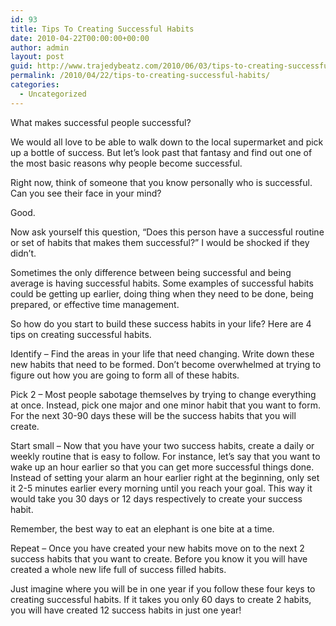 ```yaml
---
id: 93
title: Tips To Creating Successful Habits
date: 2010-04-22T00:00:00+00:00
author: admin
layout: post
guid: http://www.trajedybeatz.com/2010/06/03/tips-to-creating-successful-habits/
permalink: /2010/04/22/tips-to-creating-successful-habits/
categories:
  - Uncategorized
---
```

What makes successful people successful?

We would all love to be able to walk down to the local supermarket and pick up a bottle of success. But let’s look past that fantasy and find out one of the most basic reasons why people become successful.

Right now, think of someone that you know personally who is successful. Can you see their face in your mind?

Good.

Now ask yourself this question, “Does this person have a successful routine or set of habits that makes them successful?” I would be shocked if they didn’t.

Sometimes the only difference between being successful and being average is having successful habits. Some examples of successful habits could be getting up earlier, doing thing when they need to be done, being prepared, or effective time management.

So how do you start to build these success habits in your life? Here are 4 tips on creating successful habits.

Identify – Find the areas in your life that need changing. Write down these new habits that need to be formed. Don’t become overwhelmed at trying to figure out how you are going to form all of these habits.

Pick 2 – Most people sabotage themselves by trying to change everything at once. Instead, pick one major and one minor habit that you want to form. For the next 30-90 days these will be the success habits that you will create.

Start small – Now that you have your two success habits, create a daily or weekly routine that is easy to follow. For instance, let’s say that you want to wake up an hour earlier so that you can get more successful things done. Instead of setting your alarm an hour earlier right at the beginning, only set it 2-5 minutes earlier every morning until you reach your goal. This way it would take you 30 days or 12 days respectively to create your success habit.

Remember, the best way to eat an elephant is one bite at a time.

Repeat – Once you have created your new habits move on to the next 2 success habits that you want to create. Before you know it you will have created a whole new life full of success filled habits.

Just imagine where you will be in one year if you follow these four keys to creating successful habits. If it takes you only 60 days to create 2 habits, you will have created 12 success habits in just one year!